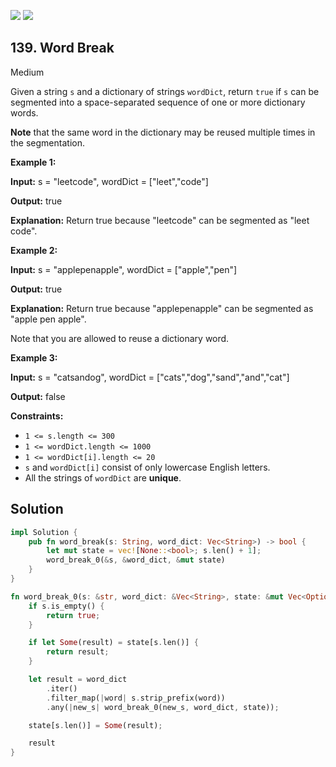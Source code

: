[![](https://img.shields.io/github/stars/LeetCode-in-Rust/LeetCode-in-Rust?label=Stars&style=flat-square)](https://github.com/LeetCode-in-Rust/LeetCode-in-Rust)
[![](https://img.shields.io/github/forks/LeetCode-in-Rust/LeetCode-in-Rust?label=Fork%20me%20on%20GitHub%20&style=flat-square)](https://github.com/LeetCode-in-Rust/LeetCode-in-Rust/fork)

## 139\. Word Break

Medium

Given a string `s` and a dictionary of strings `wordDict`, return `true` if `s` can be segmented into a space-separated sequence of one or more dictionary words.

**Note** that the same word in the dictionary may be reused multiple times in the segmentation.

**Example 1:**

**Input:** s = "leetcode", wordDict = ["leet","code"]

**Output:** true

**Explanation:** Return true because "leetcode" can be segmented as "leet code".

**Example 2:**

**Input:** s = "applepenapple", wordDict = ["apple","pen"]

**Output:** true

**Explanation:** Return true because "applepenapple" can be segmented as "apple pen apple". 

Note that you are allowed to reuse a dictionary word.

**Example 3:**

**Input:** s = "catsandog", wordDict = ["cats","dog","sand","and","cat"]

**Output:** false

**Constraints:**

*   `1 <= s.length <= 300`
*   `1 <= wordDict.length <= 1000`
*   `1 <= wordDict[i].length <= 20`
*   `s` and `wordDict[i]` consist of only lowercase English letters.
*   All the strings of `wordDict` are **unique**.

## Solution

```rust
impl Solution {
    pub fn word_break(s: String, word_dict: Vec<String>) -> bool {
        let mut state = vec![None::<bool>; s.len() + 1];
        word_break_0(&s, &word_dict, &mut state)
    }
}

fn word_break_0(s: &str, word_dict: &Vec<String>, state: &mut Vec<Option<bool>>) -> bool {
    if s.is_empty() {
        return true;
    }

    if let Some(result) = state[s.len()] {
        return result;
    }

    let result = word_dict
        .iter()
        .filter_map(|word| s.strip_prefix(word))
        .any(|new_s| word_break_0(new_s, word_dict, state));

    state[s.len()] = Some(result);

    result
}
```